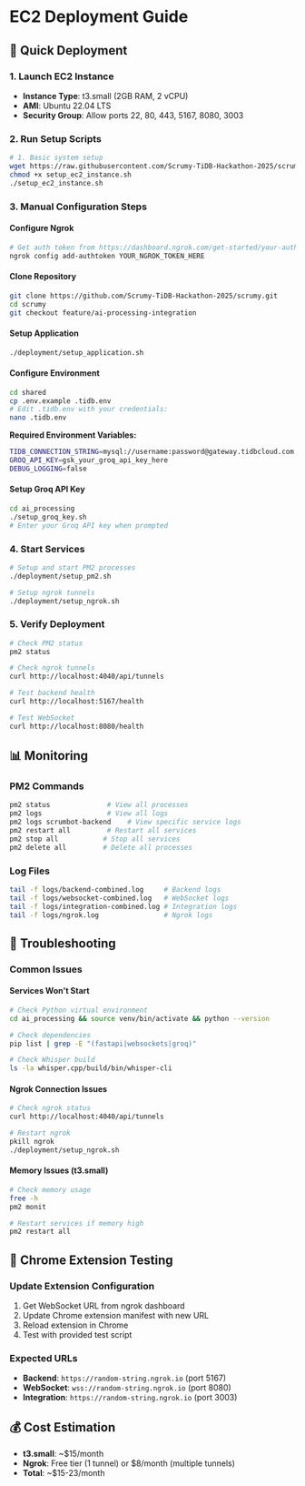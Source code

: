 # EC2 Deployment Guide

## 🚀 **Quick Deployment**

### 1. Launch EC2 Instance
- **Instance Type**: t3.small (2GB RAM, 2 vCPU)
- **AMI**: Ubuntu 22.04 LTS
- **Security Group**: Allow ports 22, 80, 443, 5167, 8080, 3003

### 2. Run Setup Scripts
```bash
# 1. Basic system setup
wget https://raw.githubusercontent.com/Scrumy-TiDB-Hackathon-2025/scrumy/feature/ai-processing-integration/deployment/setup_ec2_instance.sh
chmod +x setup_ec2_instance.sh
./setup_ec2_instance.sh
```

### 3. Manual Configuration Steps

#### Configure Ngrok
```bash
# Get auth token from https://dashboard.ngrok.com/get-started/your-authtoken
ngrok config add-authtoken YOUR_NGROK_TOKEN_HERE
```

#### Clone Repository
```bash
git clone https://github.com/Scrumy-TiDB-Hackathon-2025/scrumy.git
cd scrumy
git checkout feature/ai-processing-integration
```

#### Setup Application
```bash
./deployment/setup_application.sh
```

#### Configure Environment
```bash
cd shared
cp .env.example .tidb.env
# Edit .tidb.env with your credentials:
nano .tidb.env
```

**Required Environment Variables:**
```bash
TIDB_CONNECTION_STRING=mysql://username:password@gateway.tidbcloud.com:4000/database
GROQ_API_KEY=gsk_your_groq_api_key_here
DEBUG_LOGGING=false
```

#### Setup Groq API Key
```bash
cd ai_processing
./setup_groq_key.sh
# Enter your Groq API key when prompted
```

### 4. Start Services
```bash
# Setup and start PM2 processes
./deployment/setup_pm2.sh

# Setup ngrok tunnels
./deployment/setup_ngrok.sh
```

### 5. Verify Deployment
```bash
# Check PM2 status
pm2 status

# Check ngrok tunnels
curl http://localhost:4040/api/tunnels

# Test backend health
curl http://localhost:5167/health

# Test WebSocket
curl http://localhost:8080/health
```

## 📊 **Monitoring**

### PM2 Commands
```bash
pm2 status              # View all processes
pm2 logs                # View all logs
pm2 logs scrumbot-backend    # View specific service logs
pm2 restart all         # Restart all services
pm2 stop all           # Stop all services
pm2 delete all         # Delete all processes
```

### Log Files
```bash
tail -f logs/backend-combined.log     # Backend logs
tail -f logs/websocket-combined.log   # WebSocket logs
tail -f logs/integration-combined.log # Integration logs
tail -f logs/ngrok.log                # Ngrok logs
```

## 🔧 **Troubleshooting**

### Common Issues

#### Services Won't Start
```bash
# Check Python virtual environment
cd ai_processing && source venv/bin/activate && python --version

# Check dependencies
pip list | grep -E "(fastapi|websockets|groq)"

# Check Whisper build
ls -la whisper.cpp/build/bin/whisper-cli
```

#### Ngrok Connection Issues
```bash
# Check ngrok status
curl http://localhost:4040/api/tunnels

# Restart ngrok
pkill ngrok
./deployment/setup_ngrok.sh
```

#### Memory Issues (t3.small)
```bash
# Check memory usage
free -h
pm2 monit

# Restart services if memory high
pm2 restart all
```

## 🎯 **Chrome Extension Testing**

### Update Extension Configuration
1. Get WebSocket URL from ngrok dashboard
2. Update Chrome extension manifest with new URL
3. Reload extension in Chrome
4. Test with provided test script

### Expected URLs
- **Backend**: `https://random-string.ngrok.io` (port 5167)
- **WebSocket**: `wss://random-string.ngrok.io` (port 8080)
- **Integration**: `https://random-string.ngrok.io` (port 3003)

## 💰 **Cost Estimation**
- **t3.small**: ~$15/month
- **Ngrok**: Free tier (1 tunnel) or $8/month (multiple tunnels)
- **Total**: ~$15-23/month